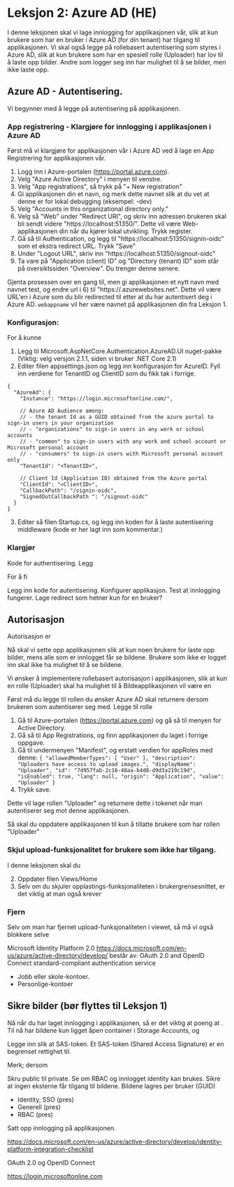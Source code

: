 # Leksjon 2: Azure AD (HE)

I denne leksjonen skal vi lage innlogging for applikasjonen vår, slik at kun brukere som har en bruker i Azure AD (for din tenant) har tilgang til applikasjonen. Vi skal også legge på 
rollebasert autentisering som styres i Azure AD, slik at kun brukere som har en spesiell rolle
(Uploader) har lov til å laste opp bilder. Andre som logger seg inn har mulighet til å se bilder, men ikke laste opp.

## Azure AD - Autentisering.

Vi begynner med å legge på autentisering på applikasjonen.

### App registrering - Klargjøre for innlogging i applikasjonen i Azure AD

Først må vi klargjøre for applikasjonen vår i Azure AD ved å lage en App Registrering for applikasjonen vår.

1. Logg inn i Azure-portalen (https://portal.azure.com).
2. Velg "Azure Active Directory" i menyen til venstre.
3. Velg "App registrations", så trykk på "+ New registration"
4. Gi applikasjonen din et navn, og merk dette navnet slik at du vet at denne er for lokal debugging (eksempel: <navn>-dev)
5. Velg "Accounts in this organizational directory only." 
6. Velg så "Web" under "Redirect URI", og skriv inn adressen brukeren skal bli sendt videre "https://localhost:51350/". Dette vil være
   Web-applikasjonen din når du kjører lokal utvikling. Trykk register.
7. Gå så til Authentication, og legg til "https://localhost:51350/signin-oidc" som et ekstra redirect URL. Trykk "Save"
8. Under "Logout URL", skriv inn "https://localhost:51350/signout-oidc"
9. Ta vare på "Application (client) ID" og "Directory (tenant) ID" som står på oversiktssiden "Overview". Du trenger denne senere.

Gjenta prosessen over en gang til, men gi applikasjonen et nytt navn med navnet test, og endre url i  6) til "https://<webappname>.azurewebsites.net". Dette vil være URL'en i Azure som du blir redirected til etter at du har autentisert deg i Azure AD. `webappname` vil her være navnet på applikasjonen din fra Leksjon 1.

### Konfigurasjon: 
For å kunne 

1. Legg til Microsoft.AspNetCore.Authentication.AzureAD.UI nuget-pakke (Viktig: velg versjon 2.1.1, siden vi bruker .NET Core 2.1)
2. Editer filen appsettings.json og legg inn konfigurasjon for AzureID. Fyll inn verdiene for TenantID og ClientID som du fikk tak i forrige.
```
{
  "AzureAd": {
    "Instance": "https://login.microsoftonline.com/",

    // Azure AD Audience among:
    // - the tenant Id as a GUID obtained from the azure portal to sign-in users in your organization
    // - "organizations" to sign-in users in any work or school accounts
    // - "common" to sign-in users with any work and school account or Microsoft personal account
    // - "consumers" to sign-in users with Microsoft personal account only
    "TenantId": "<TenantID>",

    // Client Id (Application ID) obtained from the Azure portal
    "ClientId": "<ClientID>",
    "CallbackPath": "/signin-oidc",
    "SignedOutCallbackPath ": "/signout-oidc"
  }
}
```
3. Editer så filen Startup.cs, og legg inn koden for å laste autentisering middleware (kode er her lagt inn som kommentar.)


### Klargjør

Kode for authentisering. Legg

For å fi


Legg inn kode for autentisering.
Konfigurer applikasjon.
Test at innlogging fungerer.
Lage redirect som hetner kun for en bruker? 

## Autorisasjon

Autorisasjon er 

Nå skal vi sette opp applikasjonen slik at kun noen brukere for laste opp bilder, mens
alle som er innlogget får se bildene. Brukere som ikke er logget inn skal ikke ha mulighet til å se bildene.

Vi ønsker å implementere rollebasert autorisasjon i applikasjonen, slik at kun en rolle (Uploader)
skal ha mulighet til å 
Bildeapplikasjonen vil være en 

Først må du legge til rollen du ønsker Azure AD skal returnere dersom brukeren som autentiserer 
seg med.
Legge til rolle
1. Gå til Azure-portalen (https://portal.azure.com) og gå så til menyen for Active
  Directory.
2. Gå så til App Registrations, og finn applikasjonen du laget i forrige oppgave.
3. Gå til undermenyen "Manifest", og erstatt verdien for appRoles med denne:
``{
			"allowedMemberTypes": [
				"User"
			],
			"description": "Uploaders have access to upload images.",
			"displayName": "Uploader",
			"id": "7d957fab-2c16-48aa-b4d8-d9d3a219c19d",
			"isEnabled": true,
			"lang": null,
			"origin": "Application",
			"value": "Uploader"
		}
``
4. Trykk save.

Dette vil lage rollen "Uploader" og returnere dette i tokenet når man autentiserer seg mot denne applikasjonen.

Så skal du oppdatere applikasjonen til kun å tillatte brukere som har rollen "Uploader"


### Skjul upload-funksjonalitet for brukere som ikke har tilgang. 

I denne leksjonen skal du 

2. Oppdater filen Views/Home
2. Selv om du skjuler opplastings-funksjonaliteten i brukergrensesnittet, er det viktig at man også krever 


### Fjern 

Selv om man har fjernet upload-funksjonaliteten i viewet, så må vi også blokkere selve 







Microsoft Identity Platform 2.0 https://docs.microsoft.com/en-us/azure/active-directory/develop/
består av:
OAuth 2.0 and OpenID Connect standard-compliant authentication service
- Jobb eller skole-kontoer.
- Personlige-kontoer

## Sikre bilder (bør flyttes til Leksjon 1)

Nå når du har laget innlogging i applikasjonen, så er det viktig at poeng at . Til nå har bildene kun ligget åpen container i Storage Accounts, og 



Legge inn slik at SAS-token.
Et SAS-token (Shared Access Signature) er en begrenset rettighet til.

Merk; dersom 



Skru public til private.
Se om RBAC og innlogget identity kan brukes.
Sikre at ingen eksterne får tilgang til bildene.
Bildene lagres per bruker (GUID)




- Identity, SSO (pres)
- Generell (pres)
- RBAC (pres)

Satt opp innlogging på applikasjonen.


https://docs.microsoft.com/en-us/azure/active-directory/develop/identity-platform-integration-checklist


OAuth 2.0 og OpenID Connect

https://login.microsoftonline.com
